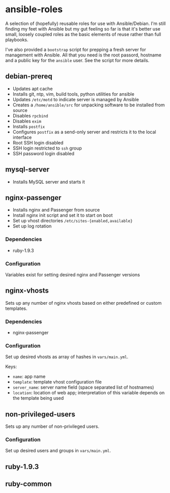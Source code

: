 # ansible-roles

A selection of (hopefully) reusable roles for use with Ansible/Debian. I'm still finding my feet with Ansible but my gut feeling so far is that it's better use small, loosely coupled roles as the basic elements of reuse rather than full playbooks.

I've also provided a `bootstrap` script for prepping a fresh server for management with Ansible. All that you need is the root passord, hostname and a public key for the `ansible` user. See the script for more details.

## debian-prereq

  * Updates apt cache
  * Installs git, ntp, vim, build tools, python utilities for ansible
  * Updates `/etc/motd` to indicate server is managed by Ansible
  * Creates a `/home/ansible/src` for unpacking software to be installed from source
  * Disables `rpcbind`
  * Disables `exim`
  * Installs `postfix`
  * Configures `postfix` as a send-only server and restricts it to the local interface
  * Root SSH login disabled
  * SSH login restricted to `ssh` group
  * SSH password login disabled

## mysql-server

  * Installs MySQL server and starts it

## nginx-passenger

  * Installs nginx and Passenger from source
  * Install nginx init script and set it to start on boot
  * Set up vhost directories `/etc/sites-{enabled,available}`
  * Set up log rotation

### Dependencies

  * ruby-1.9.3

### Configuration

Variables exist for setting desired nginx and Passenger versions

## nginx-vhosts

Sets up any number of nginx vhosts based on either predefined or custom templates.

### Dependencies

  * nginx-passenger

### Configuration

Set up desired vhosts as array of hashes in `vars/main.yml`.

Keys:

  * `name`: app name
  * `template`: template vhost configuration file
  * `server_name`: server name field (space separated list of hostnames)
  * `location`: location of web app; interpretation of this variable depends on the template being used

## non-privileged-users

Sets up any number of non-privileged users.

### Configuration

Set up desired users and groups in `vars/main.yml`.

## ruby-1.9.3

## ruby-common

